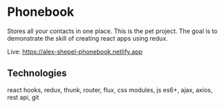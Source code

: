 # Phonebook

Stores all your contacts in one place. This is the pet project. The goal is to demonstrate the skill of creating react apps using redux.

Live: https://alex-shepel-phonebook.netlify.app

## Technologies

react hooks, redux, thunk, router, flux, css modules, js es6+, ajax, axios, rest api, git
